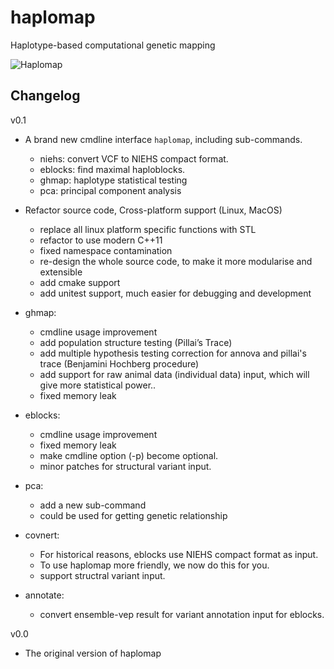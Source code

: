 # haplomap
Haplotype-based computational genetic mapping  

![Haplomap](https://github.com/zqfang/haplomap/workflows/Haplomap/badge.svg)



## Changelog
v0.1
* A brand new cmdline interface `haplomap`, including sub-commands.
  - niehs: convert VCF to NIEHS compact format.
  - eblocks: find maximal haploblocks.
  - ghmap: haplotype statistical testing
  - pca: principal component analysis
  
* Refactor source code, Cross-platform support (Linux, MacOS)
  - replace all linux platform specific functions with STL
  - refactor to use modern C++11
  - fixed namespace contamination
  - re-design the whole source code, to make it more modularise and extensible 
  - add cmake support
  - add unitest support, much easier for debugging and development 

* ghmap:
  - cmdline usage improvement
  - add population structure testing (Pillai’s Trace)
  - add multiple hypothesis testing correction for annova and pillai's trace (Benjamini Hochberg procedure)
  - add support for raw animal data (individual data) input, which will give more statistical power..
  - fixed memory leak 
* eblocks:
  - cmdline usage improvement
  - fixed memory leak
  - make cmdline option (-p) become optional. 
  - minor patches for structural variant input.
* pca: 
  - add a new sub-command 
  - could be used for getting genetic relationship 
* covnert:
  - For historical reasons, eblocks use NIEHS compact format as input. 
  - To use haplomap more friendly, we now do this for you. 
  - support structral variant input. 
* annotate:
  - convert ensemble-vep result for variant annotation input for eblocks.
 

v0.0
* The original version of haplomap